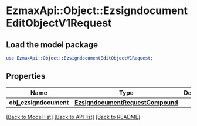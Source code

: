 # EzmaxApi::Object::EzsigndocumentEditObjectV1Request

## Load the model package
```perl
use EzmaxApi::Object::EzsigndocumentEditObjectV1Request;
```

## Properties
Name | Type | Description | Notes
------------ | ------------- | ------------- | -------------
**obj_ezsigndocument** | [**EzsigndocumentRequestCompound**](EzsigndocumentRequestCompound.md) |  | 

[[Back to Model list]](../README.md#documentation-for-models) [[Back to API list]](../README.md#documentation-for-api-endpoints) [[Back to README]](../README.md)


